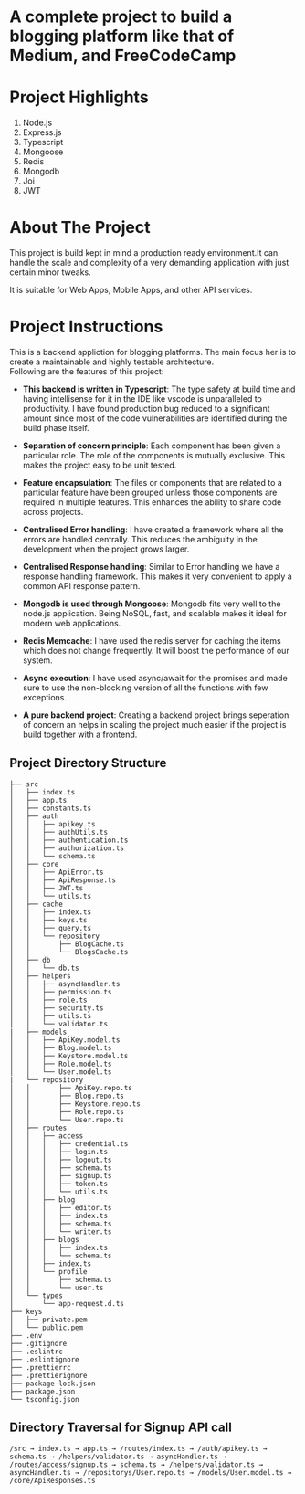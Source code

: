 # A complete project to build a blogging platform like that of Medium, and FreeCodeCamp


# Project Highlights 
1. Node.js
2. Express.js
3. Typescript
4. Mongoose
5. Redis
6. Mongodb
7. Joi
8. JWT


# About The Project
This project is build kept in mind a production ready environment.It can handle the scale and complexity of a very demanding application with just certain minor tweaks.

It is suitable for Web Apps, Mobile Apps, and other API services.


# Project Instructions
This is a backend appliction for blogging platforms. The main focus her is to create a maintainable and highly testable architecture.
<br>
Following are the features of this project:
* **This backend is written in Typescript**: The type safety at build time and having intellisense for it in the IDE like vscode is unparalleled to productivity. I have found production bug reduced to a significant amount since most of the code vulnerabilities are identified during the build phase itself.

* **Separation of concern principle**: Each component has been given a particular role. The role of the components is mutually exclusive. This makes the project easy to be unit tested.
* **Feature encapsulation**: The files or components that are related to a particular feature have been grouped unless those components are required in multiple features. This enhances the ability to share code across projects.
* **Centralised Error handling**: I have created a framework where all the errors are handled centrally. This reduces the ambiguity in the development when the project grows larger.
* **Centralised Response handling**: Similar to Error handling we have a response handling framework. This makes it very convenient to apply a common API response pattern.
* **Mongodb is used through Mongoose**: Mongodb fits very well to the node.js application. Being NoSQL, fast, and scalable makes it ideal for modern web applications.
* **Redis Memcache**: I have used the redis server for caching the items which does not change frequently. It will boost the performance of our system.
* **Async execution**: I have used async/await for the promises and made sure to use the non-blocking version of all the functions with few exceptions.

* **A pure backend project**: Creating a backend project brings seperation of concern an helps in scaling the project much easier if the project is build together with a frontend.

## Project Directory Structure
 ```
├── src
│   ├── index.ts
│   ├── app.ts
│   ├── constants.ts
│   ├── auth
│   │   ├── apikey.ts
│   │   ├── authUtils.ts
│   │   ├── authentication.ts
│   │   ├── authorization.ts
│   │   └── schema.ts
│   ├── core
│   │   ├── ApiError.ts
│   │   ├── ApiResponse.ts
│   │   ├── JWT.ts
│   │   └── utils.ts
│   ├── cache
│   │   ├── index.ts
│   │   ├── keys.ts
│   │   ├── query.ts
│   │   └── repository
│   │       ├── BlogCache.ts
│   │       └── BlogsCache.ts
│   ├── db
│   │   └── db.ts  
│   ├── helpers
│   │   ├── asyncHandler.ts
│   │   ├── permission.ts
│   │   ├── role.ts
│   │   ├── security.ts
│   │   ├── utils.ts
│   │   └── validator.ts
|   ├── models
│   │   ├── ApiKey.model.ts
│   │   ├── Blog.model.ts
│   │   ├── Keystore.model.ts
│   │   ├── Role.model.ts
│   │   └── User.model.ts
|   └── repository
│   │       ├── ApiKey.repo.ts
│   │       ├── Blog.repo.ts
│   │       ├── Keystore.repo.ts
│   │       ├── Role.repo.ts
│   │       └── User.repo.ts
│   ├── routes
│   │   ├── access
│   │   │   ├── credential.ts
│   │   │   ├── login.ts
│   │   │   ├── logout.ts
│   │   │   ├── schema.ts
│   │   │   ├── signup.ts
│   │   │   ├── token.ts
│   │   │   └── utils.ts
│   │   ├── blog
│   │   │   ├── editor.ts
│   │   │   ├── index.ts
│   │   │   ├── schema.ts
│   │   │   └── writer.ts
│   │   ├── blogs
│   │   │   ├── index.ts
│   │   │   └── schema.ts
│   │   ├── index.ts
│   │   └── profile
│   │       ├── schema.ts
│   │       └── user.ts
│   └── types
│       └── app-request.d.ts
├── keys
│   ├── private.pem
│   └── public.pem
├── .env
├── .gitignore
├── .eslintrc
├── .eslintignore
├── .prettierrc
├── .prettierignore
├── package-lock.json
├── package.json
└── tsconfig.json
 ```


 ## Directory Traversal for Signup API call
 `/src → index.ts → app.ts → /routes/index.ts → /auth/apikey.ts → schema.ts → /helpers/validator.ts → asyncHandler.ts → /routes/access/signup.ts → schema.ts → /helpers/validator.ts → asyncHandler.ts → /repositorys/User.repo.ts → /models/User.model.ts → /core/ApiResponses.ts`